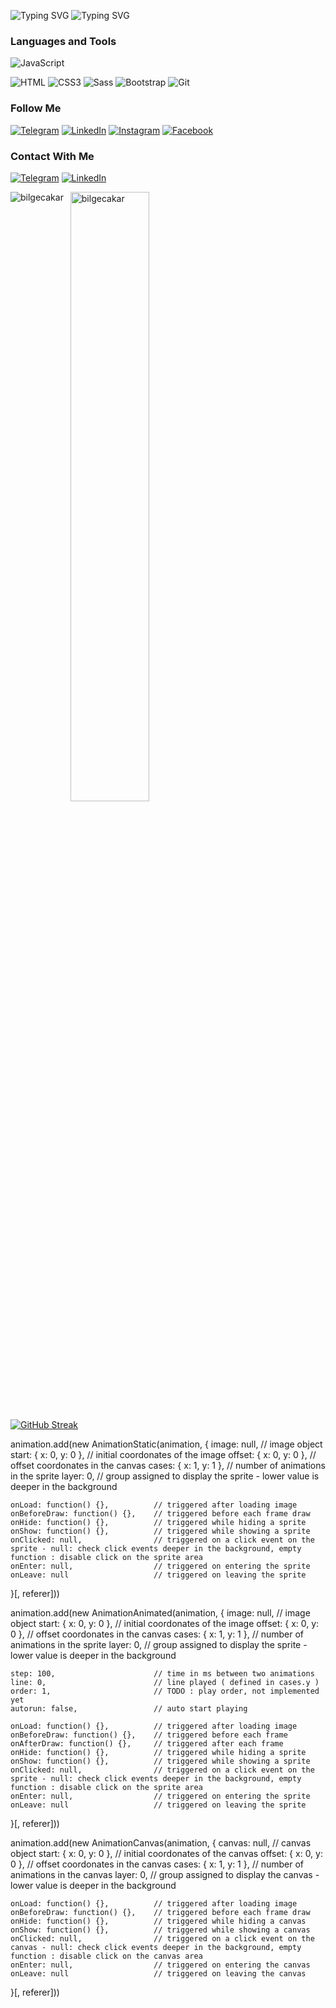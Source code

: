 ![Typing SVG](https://readme-typing-svg.herokuapp.com?color=%2336BCF7&lines=Hello+I'm+Abdulaziz+Odiljanov)
![Typing SVG](https://readme-typing-svg.herokuapp.com?color=%2336BCF7&lines=I'm+FrontEnd+Developer)

### Languages and Tools  

![JavaScript](https://img.shields.io/badge/-JavaScript-082032?style=for-the-badge&logo=JavaScript&logoColor=#FEC260)
<!-- ![React](https://img.shields.io/badge/-React-082032?style=for-the-badge&logo=React&logoColor=#61DAFB) -->
![HTML](https://img.shields.io/badge/-HTML5-082032?style=for-the-badge&logo=HTML5&logoColor=#185ADB)
![CSS3](https://img.shields.io/badge/-CSS3-082032?style=for-the-badge&logo=CSS3&logoColor=1572B6)
![Sass](https://img.shields.io/badge/-Sass-082032?style=for-the-badge&logo=Sass&logoColor=CC6699)
![Bootstrap](https://img.shields.io/badge/-Bootstrap-082032?style=for-the-badge&logo=Bootstrap&logoColor=#7952B3)
![Git](https://img.shields.io/badge/-Git-082032?style=for-the-badge&logo=Git&logoColor=#F05032)


<!-- ![Node.js](https://img.shields.io/badge/-Node.js-082032?style=for-the-badge&logo=Node.js&logoColor=339933)
![Express](https://img.shields.io/badge/-Express-082032?style=for-the-badge&logo=Express&logoColor=000000)
![PostgreSQL](https://img.shields.io/badge/-PostgreSQL-082032?style=for-the-badge&logo=PostgreSQL&logoColor=4169E1)
![MongoDB](https://img.shields.io/badge/-MongoDB-082032?style=for-the-badge&logo=MongoDB&logoColor=47A248) -->


### Follow Me

[![Telegram](https://img.shields.io/badge/-Telegram-082032?style=for-the-badge&logo=Telegram&logoColor=#26A5E4)](https://t.me/uzbek_coder_2007)
[![LinkedIn](https://img.shields.io/badge/-LinkedIn-082032?style=for-the-badge&logo=LinkedIn&logoColor=0A66C2)](https://www.linkedin.com/in/abdulaziz-odiljanov-068217247/)
[![Instagram](https://img.shields.io/badge/-Instagram-082032?style=for-the-badge&logo=Instagram&logoColor=#E4405F)](https://www.instagram.com/_abdulaziz.odiljanov/)
[![Facebook](https://img.shields.io/badge/-Facebook-082032?style=for-the-badge&logo=Facebook&logoColor=#1877F2)](https://www.facebook.com/profile.php?id=100083803993550)


### Contact With Me

[![Telegram](https://img.shields.io/badge/-Telegram-082032?style=for-the-badge&logo=Telegram&logoColor=#26A5E4)](https://t.me/uzbek_coder_2007)
[![LinkedIn](https://img.shields.io/badge/-LinkedIn-082032?style=for-the-badge&logo=LinkedIn&logoColor=0A66C2)](https://www.linkedin.com/in/abdulaziz-odiljanov-068217247/)


<p><img align="left" src="https://github-readme-stats.vercel.app/api/top-langs?username=abdulazizOdiljanov&show_icons=true&bg_color=50,6666ff,00cc99&title_color=fff&text_color=fff&icon_color=f2f2f2&locale=en&layout=compact&count-private=true" alt="bilgecakar" /></p>

<p>&nbsp;
 <img align="center" src="https://github-readme-stats.vercel.app/api?username=abdulazizOdiljanov&show_icons=true&bg_color=50,6666ff,00cc99&title_color=fff&text_color=fff&icon_color=f2f2f2&locale=en&count_private=true&hide=issues" alt="bilgecakar" width="50%" /></p>


[![GitHub Streak](https://github-readme-streak-stats.herokuapp.com/?user=abdulazizOdiljanov)](https://git.io/streak-stats)




animation.add(new AnimationStatic(animation, {
    image: null,                    // image object
    start: { x: 0, y: 0 },          // initial coordonates of the image
    offset: { x: 0, y: 0 },         // offset coordonates in the canvas
    cases: { x: 1, y: 1 },          // number of animations in the sprite
    layer: 0,                       // group assigned to display the sprite - lower value is deeper in the background

    onLoad: function() {},          // triggered after loading image
    onBeforeDraw: function() {},    // triggered before each frame draw
    onHide: function() {},          // triggered while hiding a sprite
    onShow: function() {},          // triggered while showing a sprite
    onClicked: null,                // triggered on a click event on the sprite - null: check click events deeper in the background, empty function : disable click on the sprite area
    onEnter: null,                  // triggered on entering the sprite
    onLeave: null                   // triggered on leaving the sprite
}[, referer]))

animation.add(new AnimationAnimated(animation, {
    image: null,                    // image object
    start: { x: 0, y: 0 },          // initial coordonates of the image
    offset: { x: 0, y: 0 },         // offset coordonates in the canvas
    cases: { x: 1, y: 1 },          // number of animations in the sprite
    layer: 0,                       // group assigned to display the sprite - lower value is deeper in the background

    step: 100,                      // time in ms between two animations
    line: 0,                        // line played ( defined in cases.y )
    order: 1,                       // TODO : play order, not implemented yet
    autorun: false,                 // auto start playing

    onLoad: function() {},          // triggered after loading image
    onBeforeDraw: function() {},    // triggered before each frame
    onAfterDraw: function() {},     // triggered after each frame
    onHide: function() {},          // triggered while hiding a sprite
    onShow: function() {},          // triggered while showing a sprite
    onClicked: null,                // triggered on a click event on the sprite - null: check click events deeper in the background, empty function : disable click on the sprite area
    onEnter: null,                  // triggered on entering the sprite
    onLeave: null                   // triggered on leaving the sprite
}[, referer]))

animation.add(new AnimationCanvas(animation, {
    canvas: null,                   // canvas object
    start: { x: 0, y: 0 },          // initial coordonates of the canvas
    offset: { x: 0, y: 0 },         // offset coordonates in the canvas
    cases: { x: 1, y: 1 },          // number of animations in the canvas
    layer: 0,                       // group assigned to display the canvas - lower value is deeper in the background

    onLoad: function() {},          // triggered after loading image
    onBeforeDraw: function() {},    // triggered before each frame draw
    onHide: function() {},          // triggered while hiding a canvas
    onShow: function() {},          // triggered while showing a canvas
    onClicked: null,                // triggered on a click event on the canvas - null: check click events deeper in the background, empty function : disable click on the canvas area
    onEnter: null,                  // triggered on entering the canvas
    onLeave: null                   // triggered on leaving the canvas
}[, referer]))